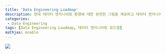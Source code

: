 ```yaml
---
title: 'Data Engineering Loadmap'
description: 현대 데이터 엔지니어링 환경에 대한 완전한 그림을 제공하고 데이터 엔지니어 지망생을 위한 학습 가이드 역할을 하는 것을 목표
categories:
 - Data Engineering
tags: [Data Engineering Loadmap, 데이터 엔지니어링 로드맵]
mathjax: enable
---
```


![](https://media.vlpt.us/images/busybean3/post/748d1895-6f54-4e2e-9d1e-187ef8d4717c/image.png)